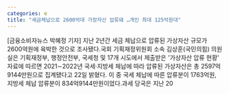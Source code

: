 ```yaml
---
categories: e
title: "세금체납으로 2600억대 가장자산 압류돼 …개인 최대 125억원대"
---
```

[금융소비자뉴스 박혜정 기자] 지난 2년간 세금 체납으로 압류된 가상자산 규모가 2600억원에 육박한 것으로 조사됐다.국회 기획재정위원회 소속 김상훈(국민의힘) 의원실은 기획재정부, 행정안전부, 국세청 및 17개 시도에서 제출받은 &#39;가상자산 압류 현황&#39; 자료에 따르면 2021&sim;2022년 국세&middot;지방세 체납에 따라 압류된 가상자산은 총 2597억9144만원으로 집계됐다고 22일 밝혔다. 이 중 국세 체납에 따른 압류분이 1763억원, 지방세 체납 압류분이 834억9144만원이었다.과세 당국은 지난 20